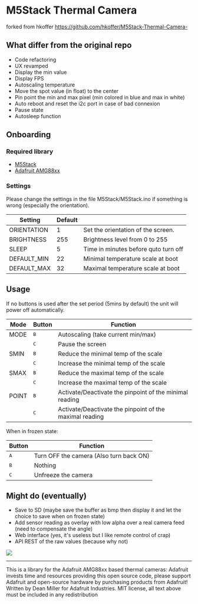 # M5Stack Thermal Camera
forked from hkoffer https://github.com/hkoffer/M5Stack-Thermal-Camera-

## What differ from the original repo
- Code refactoring
- UX revamped
- Display the min value
- Display FPS
- Autoscaling temperature
- Move the spot value (in float) to the center
- Pin point the min and max pixel (min colored in blue and max in white)
- Auto reboot and reset the i2c port in case of bad connexion
- Pause state
- Autosleep function

## Onboarding
### Required library
  - [M5Stack](https://github.com/m5stack/M5Stack)
  - [Adafruit AMG88xx](https://github.com/adafruit/Adafruit_AMG88xx)

### Settings
Please change the settings in the file M5Stack/M5Stack.ino if something is wrong (especially the orientation).

| Setting | Default | |
|---|---|---|
|ORIENTATION|1|Set the orientation of the screen.|
|BRIGHTNESS|255|Brightness level from 0 to 255|
|SLEEP|5|Time in minutes before quto turn off|
|DEFAULT_MIN|22|Minimal temperature scale at boot|
|DEFAULT_MAX|32|Maximal temperature scale at boot|

## Usage
If no buttons is used after the set period (5mins by default) the unit will power off automatically.

| Mode | Button | Function |
|---|---|---|
|MODE|<kbd>  B  </kbd>|Autoscaling (take current min/max)|
||<kbd>C</kbd>|Pause the screen|
|SMIN|<kbd>B</kbd>|Reduce the minimal temp of the scale|
||<kbd>C</kbd>|Increase the minimal temp of the scale|
|SMAX|<kbd>B</kbd>|Reduce the maximal temp of the scale|
||<kbd>C</kbd>|Increase the maximal temp of the scale|
|POINT|<kbd>B</kbd>|Activate/Deactivate the pinpoint of the minimal reading|
||<kbd>C</kbd>|Activate/Deactivate the pinpoint of the maximal reading|

When in frozen state:

|Button|Function|
|---|---|
|<kbd>A</kbd>|Turn OFF the camera (Also turn back ON)|
|<kbd>B</kbd>|Nothing|
|<kbd>C</kbd>|Unfreeze the camera|

## Might do (eventually)
- Save to SD (maybe save the buffer as bmp then display it and let the choice to save when on frozen state)
- Add sensor reading as overlay with low alpha over a real camera feed (need to compensate the angle)
- Web interface (yes, it's useless but I like remote control of crap)
- API REST of the raw values (because why not)

<img style="-webkit-user-select: none;cursor: zoom-in;" src="https://raw.githubusercontent.com/m600x/M5Stack-Thermal-Camera/master/m5stack.jpg" >

---

This is a library for the Adafruit AMG88xx based thermal cameras:
Adafruit invests time and resources providing this open source code, please support Adafruit and open-source hardware by purchasing products from Adafruit!
Written by Dean Miller for Adafruit Industries. MIT license, all text above must be included in any redistribution
